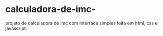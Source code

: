 # calculadora-de-imc-
projeto de calculadora de imc com interface simples feita em html, css e javascript. 
